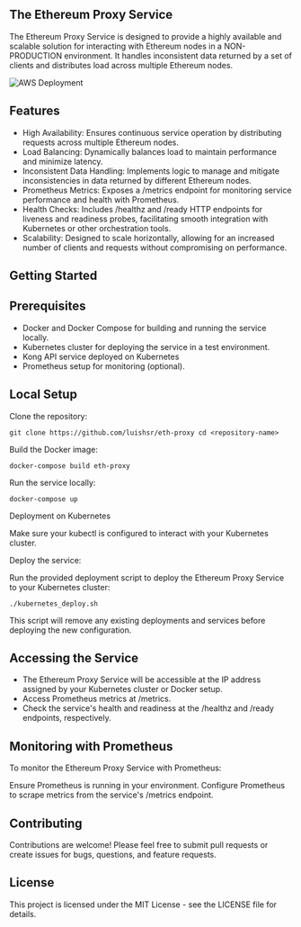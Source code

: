 ## The Ethereum Proxy Service

The Ethereum Proxy Service is designed to provide a highly available and scalable solution for interacting with Ethereum nodes in a NON-PRODUCTION environment. It handles inconsistent data returned by a set of clients and distributes load across multiple Ethereum nodes.

![AWS Deployment](https://github.com/luishsr/eth-proxy/assets/80909424/2a8abce7-7456-4857-acd3-a50ed91a31fe)

## Features

-   High Availability: Ensures continuous service operation by distributing requests across multiple Ethereum nodes.
-   Load Balancing: Dynamically balances load to maintain performance and minimize latency.
-   Inconsistent Data Handling: Implements logic to manage and mitigate inconsistencies in data returned by different Ethereum nodes.
-   Prometheus Metrics: Exposes a /metrics endpoint for monitoring service performance and health with Prometheus.
-   Health Checks: Includes /healthz and /ready HTTP endpoints for liveness and readiness probes, facilitating smooth integration with Kubernetes or other orchestration tools.
-   Scalability: Designed to scale horizontally, allowing for an increased number of clients and requests without compromising on performance.

## Getting Started

## Prerequisites

-   Docker and Docker Compose for building and running the service locally.
-   Kubernetes cluster for deploying the service in a test environment.
-   Kong API service deployed on Kubernetes
-   Prometheus setup for monitoring (optional).

## Local Setup

Clone the repository:

    git clone https://github.com/luishsr/eth-proxy cd <repository-name>

Build the Docker image:

    docker-compose build eth-proxy

Run the service locally:

    docker-compose up

Deployment on Kubernetes

Make sure your kubectl is configured to interact with your Kubernetes cluster.

Deploy the service:

Run the provided deployment script to deploy the Ethereum Proxy Service to your Kubernetes cluster:

    ./kubernetes_deploy.sh

This script will remove any existing deployments and services before deploying the new configuration.

## Accessing the Service

-   The Ethereum Proxy Service will be accessible at the IP address assigned by your Kubernetes cluster or Docker setup.
-   Access Prometheus metrics at /metrics.
-   Check the service's health and readiness at the /healthz and /ready endpoints, respectively.

## Monitoring with Prometheus

To monitor the Ethereum Proxy Service with Prometheus:

Ensure Prometheus is running in your environment. Configure Prometheus to scrape metrics from the service's /metrics endpoint.

## Contributing

Contributions are welcome! Please feel free to submit pull requests or create issues for bugs, questions, and feature requests.

## License

This project is licensed under the MIT License - see the LICENSE file for details.
